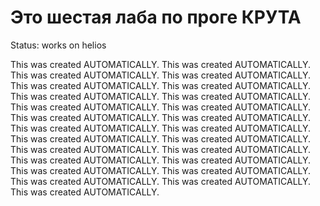 # Это шестая лаба по проге КРУТА
Status: works on helios



This was created AUTOMATICALLY.
This was created AUTOMATICALLY.
This was created AUTOMATICALLY.
This was created AUTOMATICALLY.
This was created AUTOMATICALLY.
This was created AUTOMATICALLY.
This was created AUTOMATICALLY.
This was created AUTOMATICALLY.
This was created AUTOMATICALLY.
This was created AUTOMATICALLY.
This was created AUTOMATICALLY.
This was created AUTOMATICALLY.
This was created AUTOMATICALLY.
This was created AUTOMATICALLY.
This was created AUTOMATICALLY.
This was created AUTOMATICALLY.
This was created AUTOMATICALLY.
This was created AUTOMATICALLY.
This was created AUTOMATICALLY.
This was created AUTOMATICALLY.
This was created AUTOMATICALLY.
This was created AUTOMATICALLY.
This was created AUTOMATICALLY.
This was created AUTOMATICALLY.
This was created AUTOMATICALLY.
